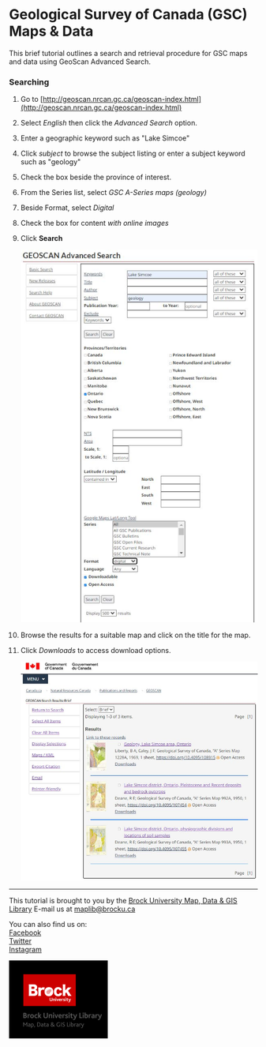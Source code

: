 # Geological Survey of Canada (GSC) Maps & Data
This brief tutorial outlines a search and retrieval procedure for GSC maps and data using GeoScan Advanced Search.

### Searching
1. Go to [http://geoscan.nrcan.gc.ca/geoscan-index.html](http://geoscan.nrcan.gc.ca/geoscan-index.html) 
2. Select *English* then click the *Advanced Search* option.
3. Enter a geographic keyword such as "Lake Simcoe"
4. Click *subject* to browse the subject listing or enter a subject keyword such as "geology"
5. Check the box beside the province of interest.
6. From the Series list, select *GSC A-Series maps (geology)*  
7. Beside Format, select *Digital*
8. Check the box for content *with online images*
9. Click **Search**

    ![advanced search](geoscan1.jpg)  
    
10. Browse the results for a suitable map and click on the title for the map.
11. Click *Downloads* to access download options.

    ![search results](geoscan2.jpg)  
    

 
 
 
---
  
 
This tutorial is brought to you by the [Brock University Map, Data & GIS Library](https://brocku.ca/library/mdgl/)  E-mail us at [maplib@brocku.ca](mailto:maplib@brocku.ca)
  
You can also find us on:  
[Facebook](https://www.facebook.com/Brock-University-Map-Data-GIS-Library-107927255178257)  
[Twitter](https://twitter.com/BrockU_MDGL)  
[Instagram](https://www.instagram.com/brockmdgl/)   
 


<!--- Please use reference style images so that it is easier to update pictures later --->

![MDGLlogo](MapDataGIS_sm.png)
